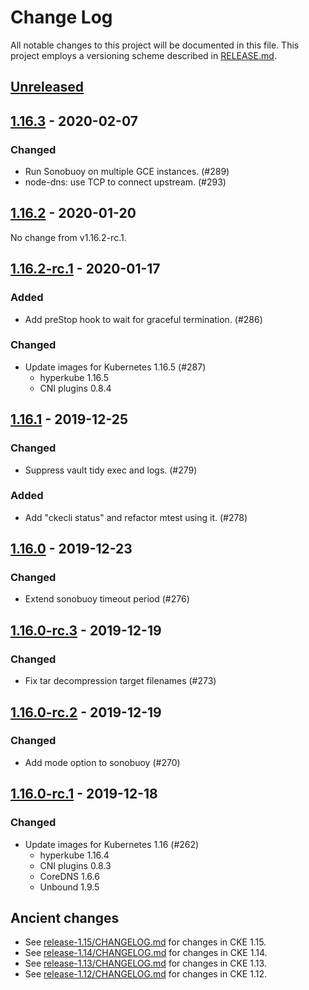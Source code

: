 # Change Log

All notable changes to this project will be documented in this file.
This project employs a versioning scheme described in [RELEASE.md](RELEASE.md#versioning).

## [Unreleased]


## [1.16.3] - 2020-02-07

### Changed
- Run Sonobuoy on multiple GCE instances. (#289)
- node-dns: use TCP to connect upstream. (#293)

## [1.16.2] - 2020-01-20

No change from v1.16.2-rc.1.

## [1.16.2-rc.1] - 2020-01-17

### Added
- Add preStop hook to wait for graceful termination. (#286)

### Changed
- Update images for Kubernetes 1.16.5 (#287)
  - hyperkube 1.16.5
  - CNI plugins 0.8.4

## [1.16.1] - 2019-12-25

### Changed
- Suppress vault tidy exec and logs. (#279)

### Added
- Add "ckecli status" and refactor mtest using it. (#278)

## [1.16.0] - 2019-12-23

### Changed
- Extend sonobuoy timeout period (#276)

## [1.16.0-rc.3] - 2019-12-19

### Changed
- Fix tar decompression target filenames (#273)

## [1.16.0-rc.2] - 2019-12-19

### Changed
- Add mode option to sonobuoy (#270)

## [1.16.0-rc.1] - 2019-12-18

### Changed
- Update images for Kubernetes 1.16 (#262)
    - hyperkube 1.16.4
    - CNI plugins 0.8.3
    - CoreDNS 1.6.6
    - Unbound 1.9.5

## Ancient changes

- See [release-1.15/CHANGELOG.md](https://github.com/cybozu-go/cke/blob/release-1.15/CHANGELOG.md) for changes in CKE 1.15.
- See [release-1.14/CHANGELOG.md](https://github.com/cybozu-go/cke/blob/release-1.14/CHANGELOG.md) for changes in CKE 1.14.
- See [release-1.13/CHANGELOG.md](https://github.com/cybozu-go/cke/blob/release-1.13/CHANGELOG.md) for changes in CKE 1.13.
- See [release-1.12/CHANGELOG.md](https://github.com/cybozu-go/cke/blob/release-1.12/CHANGELOG.md) for changes in CKE 1.12.

[Unreleased]: https://github.com/cybozu-go/cke/compare/v1.16.3...HEAD
[1.16.3]: https://github.com/cybozu-go/cke/compare/v1.16.2...v1.16.3
[1.16.2]: https://github.com/cybozu-go/cke/compare/v1.16.2-rc.1...v1.16.2
[1.16.2-rc.1]: https://github.com/cybozu-go/cke/compare/v1.16.1...v1.16.2-rc.1
[1.16.1]: https://github.com/cybozu-go/cke/compare/v1.16.0...v1.16.1
[1.16.0]: https://github.com/cybozu-go/cke/compare/v1.16.0-rc.3...v1.16.0
[1.16.0-rc.3]: https://github.com/cybozu-go/cke/compare/v1.16.0-rc.2...v1.16.0-rc.3
[1.16.0-rc.2]: https://github.com/cybozu-go/cke/compare/v1.16.0-rc.1...v1.16.0-rc.2
[1.16.0-rc.1]: https://github.com/cybozu-go/cke/compare/v1.15.7...v1.16.0-rc.1
